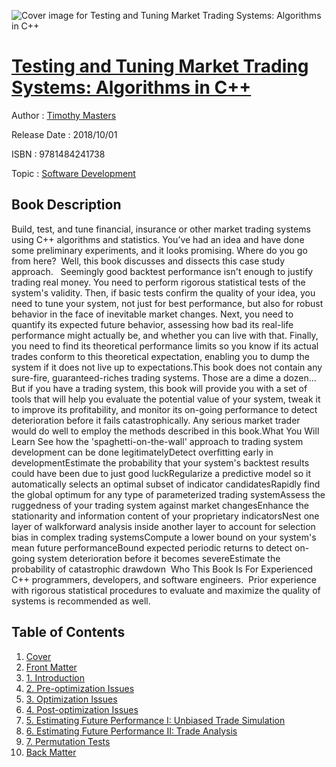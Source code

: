 ![Cover image for Testing and Tuning Market Trading Systems: Algorithms in C++](https://imgdetail.ebookreading.net/cover/cover/software_development/EB9781484241738.jpg)

[Testing and Tuning Market Trading Systems: Algorithms in C++](https://ebookreading.net/view/book/Testing+and+Tuning+Market+Trading+Systems%3A+Algorithms+in+C%2B%2B-EB9781484241738_1.html "Testing and Tuning Market Trading Systems: Algorithms in C++")
====================================================================================================================

Author : [Timothy Masters](https://ebookreading.net/search/author/Timothy+Masters)

Release Date : 2018/10/01

ISBN : 9781484241738

Topic : [Software Development](https://ebookreading.net/search/category/software-development)

Book Description
-----------------

Build, test, and tune financial, insurance or other market trading systems using C++ algorithms and statistics. You’ve had an idea and have done some preliminary experiments, and it looks promising. Where do you go from here?  Well, this book discusses and dissects this case study approach.  
  Seemingly good backtest performance isn't enough to justify trading real money. You need to perform rigorous statistical tests of the system's validity. Then, if basic tests confirm the quality of your idea, you need to tune your system, not just for best performance, but also for robust behavior in the face of inevitable market changes. Next, you need to quantify its expected future behavior, assessing how bad its real-life performance might actually be, and whether you can live with that. Finally, you need to find its theoretical performance limits so you know if its actual trades conform to this theoretical expectation, enabling you to dump the system if it does not live up to expectations.This book does not contain any sure-fire, guaranteed-riches trading systems. Those are a dime a dozen... But if you have a trading system, this book will provide you with a set of tools that will help you evaluate the potential value of your system, tweak it to improve its profitability, and monitor its on-going performance to detect deterioration before it fails catastrophically. Any serious market trader would do well to employ the methods described in this book.What You Will Learn
See how the      'spaghetti-on-the-wall' approach to trading system development can be done      legitimatelyDetect overfitting early in      developmentEstimate the probability      that your system's backtest results could have been due to just good luckRegularize a predictive      model so it automatically selects an optimal subset of indicator      candidatesRapidly find the global      optimum for any type of parameterized trading systemAssess the ruggedness of      your trading system against market changesEnhance the stationarity and      information content of your proprietary indicatorsNest one layer of      walkforward analysis inside another layer to account for selection bias in      complex trading systemsCompute a lower bound on      your system's mean future performanceBound expected periodic      returns to detect on-going system deterioration before it becomes severeEstimate the probability of      catastrophic drawdown  Who This Book Is For
 Experienced C++ programmers, developers, and software engineers.  Prior experience with rigorous statistical procedures to evaluate and maximize the quality of systems is recommended as well.  
                 
Table of Contents
-----------------

1. [Cover](https://ebookreading.net/view/book/Testing+and+Tuning+Market+Trading+Systems%3A+Algorithms+in+C%2B%2B-EB9781484241738_1.html)
1. [Front Matter](https://ebookreading.net/view/book/Testing+and+Tuning+Market+Trading+Systems%3A+Algorithms+in+C%2B%2B-EB9781484241738_2.html)
1. [1. Introduction](https://ebookreading.net/view/book/Testing+and+Tuning+Market+Trading+Systems%3A+Algorithms+in+C%2B%2B-EB9781484241738_3.html)
1. [2. Pre-optimization Issues](https://ebookreading.net/view/book/Testing+and+Tuning+Market+Trading+Systems%3A+Algorithms+in+C%2B%2B-EB9781484241738_4.html)
1. [3. Optimization Issues](https://ebookreading.net/view/book/Testing+and+Tuning+Market+Trading+Systems%3A+Algorithms+in+C%2B%2B-EB9781484241738_5.html)
1. [4. Post-optimization Issues](https://ebookreading.net/view/book/Testing+and+Tuning+Market+Trading+Systems%3A+Algorithms+in+C%2B%2B-EB9781484241738_6.html)
1. [5. Estimating Future Performance I: Unbiased Trade Simulation](https://ebookreading.net/view/book/Testing+and+Tuning+Market+Trading+Systems%3A+Algorithms+in+C%2B%2B-EB9781484241738_7.html)
1. [6. Estimating Future Performance II: Trade Analysis](https://ebookreading.net/view/book/Testing+and+Tuning+Market+Trading+Systems%3A+Algorithms+in+C%2B%2B-EB9781484241738_8.html)
1. [7. Permutation Tests](https://ebookreading.net/view/book/Testing+and+Tuning+Market+Trading+Systems%3A+Algorithms+in+C%2B%2B-EB9781484241738_9.html)
1. [Back Matter](https://ebookreading.net/view/book/Testing+and+Tuning+Market+Trading+Systems%3A+Algorithms+in+C%2B%2B-EB9781484241738_10.html)
